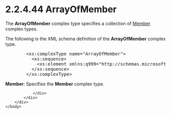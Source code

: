 <html dir="LTR" xmlns:mshelp="http://msdn.microsoft.com/mshelp" xmlns:ddue="http://ddue.schemas.microsoft.com/authoring/2003/5" xmlns:xlink="http://www.w3.org/1999/xlink" xmlns:tool="http://www.microsoft.com/tooltip">
    <head>
        <meta http-equiv="Content-Type" content="text/html; CHARSET=utf-8"></meta>
        <meta name="save" content="history"></meta>
        <title>2.2.4.44 ArrayOfMember</title>
        <xml>
            <mshelp:toctitle title="2.2.4.44 ArrayOfMember"></mshelp:toctitle>
            <mshelp:rltitle title="[MS-SSMDSWS-15]: ArrayOfMember"></mshelp:rltitle>
            <mshelp:keyword index="A" term="4e152524-3c06-43a6-a80e-b728e68f1e4d"></mshelp:keyword>
            <mshelp:attr name="DCSext.ContentType" value="open specification"></mshelp:attr>
            <mshelp:attr name="AssetID" value="4e152524-3c06-43a6-a80e-b728e68f1e4d"></mshelp:attr>
            <mshelp:attr name="TopicType" value="kbRef"></mshelp:attr>
            <mshelp:attr name="DCSext.Title" value="[MS-SSMDSWS-15]: ArrayOfMember" />
        </xml>
    </head>
    <body>
        <div id="header">
            <h1 class="heading">2.2.4.44 ArrayOfMember</h1>
        </div>
        <div id="mainSection">
            <div id="mainBody">
                <div id="allHistory" class="saveHistory"></div>
                <div id="sectionSection0" class="section" name="collapseableSection">
                    

<p>The <b>ArrayOfMember</b> complex type specifies a collection
of <a href="70b1582a-5b1d-4fdc-832e-d2556ddda386.htm">Member</a> complex
types. </p>

<p>The following is the XML schema definition of the <b>ArrayOfMember</b>
complex type.</p>

<dl>
<dd>
<div><pre>   &lt;xs:complexType name=&quot;ArrayOfMember&quot;&gt;
     &lt;xs:sequence&gt;
       &lt;xs:element xmlns:q999=&quot;http://schemas.microsoft.com/sqlserver/masterdataservices/2009/09&quot; minOccurs=&quot;0&quot; maxOccurs=&quot;unbounded&quot; name=&quot;Member&quot; nillable=&quot;true&quot; type=&quot;q999:Member&quot; xmlns:xs=&quot;http://www.w3.org/2001/XMLSchema&quot; /&gt;
     &lt;/xs:sequence&gt;
   &lt;/xs:complexType&gt;
</pre></div>
</dd></dl>

<p><b>Member</b>: Specifies the <b>Member</b> complex
type.</p>


                </div>
            </div>
        </div>
    </body>
</html>